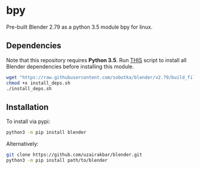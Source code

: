 # bpy
Pre-built Blender 2.79 as a python 3.5 module bpy for linux.

## Dependencies
Note that this repository requires **Python 3.5**. Run [THIS](https://github.com/sobotka/blender/blob/v2.79/build_files/build_environment/install_deps.sh) script to install all Blender dependencies before installing this module.
```bash
wget "https://raw.githubusercontent.com/sobotka/blender/v2.79/build_files/build_environment/install_deps.sh"
chmod +x install_deps.sh
./install_deps.sh
```

## Installation
To install via pypi:
```bash
python3 -m pip install blender
```
Alternatively:
```bash
git clone https://github.com/uzairakbar/blender.git
python3 -m pip install path/to/blender
```
